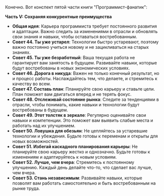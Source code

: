 Конечно. Вот конспект пятой части книги "Программист-фанатик":

**Часть V: Сохраняя конкурентные преимущества**

*   **Общая идея**: Карьера программиста требует постоянного развития и адаптации. Важно следить за изменениями в отрасли и обновлять свои знания и навыки, чтобы оставаться востребованным.
*   **Совет 44. Ты уже устарел**: Технологии быстро устаревают, поэтому важно постоянно учиться новому и не зацикливаться на старых знаниях.
*   **Совет 45. Ты уже безработный**: Ваша текущая работа не гарантирует вам занятость в будущем. Развивайте навыки, которые будут востребованы в новых экономических условиях.
*   **Совет 46. Дорога в никуда**: Важен не только конечный результат, но и процесс работы. Наслаждайтесь тем, что делаете, и стремитесь к качеству во всем.
*   **Совет 47. Составь план**: Планируйте свою карьеру и ставьте цели. План поможет вам двигаться вперед и не терять фокус.
*   **Совет 48. Отслеживай состояние рынка**: Следите за тенденциями в отрасли, чтобы понимать, какие навыки и технологии будут востребованы в будущем.
*   **Совет 49. Этот толстяк в зеркале**: Регулярно оценивайте свои навыки и компетенции. Это поможет вам выявить слабые места и работать над их улучшением.
*   **Совет 50. Ловушка для обезьян**: Не цепляйтесь за устаревшие технологии и убеждения. Будьте готовы к переменам и открыты для новых возможностей.
*   **Совет 51. Избегай каскадного планирования карьеры**: Не планируйте свою карьеру жестко и однозначно. Будьте готовы к изменениям и адаптируйтесь к новым условиям.
*   **Совет 52. Лучше, чем вчера**: Стремитесь к постоянному улучшению. Каждый день делайте что-то, что сделает вас лучше, чем вчера.
*   **Совет 53. Стань независимым**: Развивайте навыки, которые позволят вам работать самостоятельно и быть востребованным на рынке труда.
